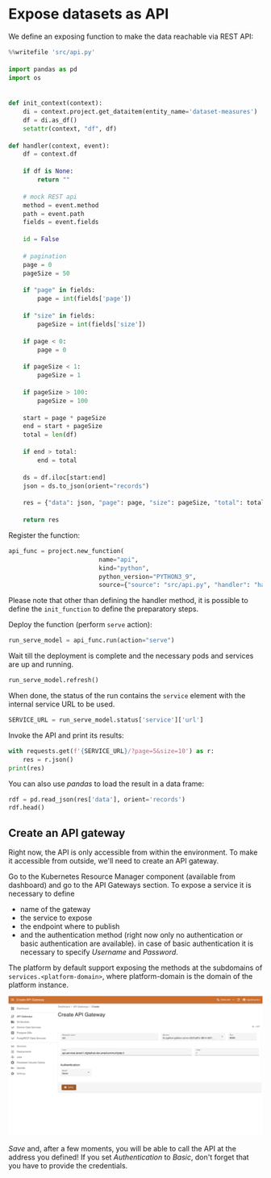 # Expose datasets as API

We define an exposing function to make the data reachable via REST API:
``` python
%%writefile 'src/api.py'

import pandas as pd
import os


def init_context(context):
    di = context.project.get_dataitem(entity_name='dataset-measures')
    df = di.as_df()
    setattr(context, "df", df)

def handler(context, event):
    df = context.df
    
    if df is None:
        return ""

    # mock REST api
    method = event.method
    path = event.path
    fields = event.fields

    id = False

    # pagination
    page = 0
    pageSize = 50

    if "page" in fields:
        page = int(fields['page'])

    if "size" in fields:
        pageSize = int(fields['size'])

    if page < 0:
        page = 0

    if pageSize < 1:
        pageSize = 1

    if pageSize > 100:
        pageSize = 100

    start = page * pageSize
    end = start + pageSize
    total = len(df)

    if end > total:
        end = total

    ds = df.iloc[start:end]
    json = ds.to_json(orient="records")

    res = {"data": json, "page": page, "size": pageSize, "total": total}

    return res
```

Register the function:
``` python
api_func = project.new_function(
                         name="api",
                         kind="python",
                         python_version="PYTHON3_9",
                         source={"source": "src/api.py", "handler": "handler", "init_function": "init_context"})
```

Please note that other than defining the handler method, it is possible to define the ``init_function`` to define the preparatory steps.


Deploy the function (perform ``serve`` action):
``` python
run_serve_model = api_func.run(action="serve")
```

Wait till the deployment is complete and the necessary pods and services are up and running.
``` python
run_serve_model.refresh()
```

When done, the status of the run contains the ``service`` element with the internal service URL to be used.

``` python
SERVICE_URL = run_serve_model.status['service']['url']
```


Invoke the API and print its results:
``` python
with requests.get(f'{SERVICE_URL}/?page=5&size=10') as r:
    res = r.json()
print(res)
```

You can also use *pandas* to load the result in a data frame:
``` python
rdf = pd.read_json(res['data'], orient='records')
rdf.head()
```

## Create an API gateway

Right now, the API is only accessible from within the environment. To make it accessible from outside, we'll need to create an API gateway.

Go to the Kubernetes Resource Manager component (available from dashboard) and go to the API Gateways section. To expose a service it is necessary to define

- name of the gateway
- the service to expose
- the endpoint where to publish
- and the authentication method (right now only no authentication or basic authentication are available). in case of basic authentication it is necessary to specify  *Username* and *Password*.

The platform by default support exposing the methods at the subdomains of ``services.<platform-domain>``, where platform-domain is the domain of the platform instance. 

![KRM APIGW image](../../images/scenario-etl/apigw-krm.png)

*Save* and, after a few moments, you will be able to call the API at the address you defined! If you set *Authentication* to *Basic*, don't forget that you have to provide the credentials.